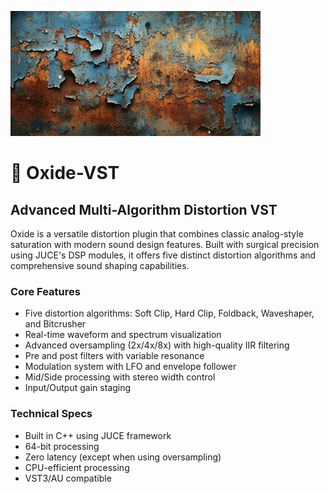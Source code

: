 ![Readme Img](./readme.jpg)

# 🩻 Oxide-VST

## Advanced Multi-Algorithm Distortion VST
Oxide is a versatile distortion plugin that combines classic analog-style saturation with modern sound design features. Built with surgical precision using JUCE's DSP modules, it offers five distinct distortion algorithms and comprehensive sound shaping capabilities.

### Core Features

- Five distortion algorithms: Soft Clip, Hard Clip, Foldback, Waveshaper, and Bitcrusher
- Real-time waveform and spectrum visualization
- Advanced oversampling (2x/4x/8x) with high-quality IIR filtering
- Pre and post filters with variable resonance
- Modulation system with LFO and envelope follower
- Mid/Side processing with stereo width control
- Input/Output gain staging

### Technical Specs

- Built in C++ using JUCE framework
- 64-bit processing
- Zero latency (except when using oversampling)
- CPU-efficient processing
- VST3/AU compatible
